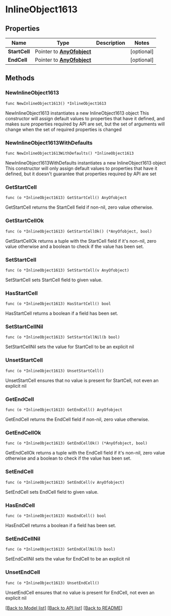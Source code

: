 # InlineObject1613

## Properties

Name | Type | Description | Notes
------------ | ------------- | ------------- | -------------
**StartCell** | Pointer to [**AnyOfobject**](anyOf&lt;object&gt;.md) |  | [optional] 
**EndCell** | Pointer to [**AnyOfobject**](anyOf&lt;object&gt;.md) |  | [optional] 

## Methods

### NewInlineObject1613

`func NewInlineObject1613() *InlineObject1613`

NewInlineObject1613 instantiates a new InlineObject1613 object
This constructor will assign default values to properties that have it defined,
and makes sure properties required by API are set, but the set of arguments
will change when the set of required properties is changed

### NewInlineObject1613WithDefaults

`func NewInlineObject1613WithDefaults() *InlineObject1613`

NewInlineObject1613WithDefaults instantiates a new InlineObject1613 object
This constructor will only assign default values to properties that have it defined,
but it doesn't guarantee that properties required by API are set

### GetStartCell

`func (o *InlineObject1613) GetStartCell() AnyOfobject`

GetStartCell returns the StartCell field if non-nil, zero value otherwise.

### GetStartCellOk

`func (o *InlineObject1613) GetStartCellOk() (*AnyOfobject, bool)`

GetStartCellOk returns a tuple with the StartCell field if it's non-nil, zero value otherwise
and a boolean to check if the value has been set.

### SetStartCell

`func (o *InlineObject1613) SetStartCell(v AnyOfobject)`

SetStartCell sets StartCell field to given value.

### HasStartCell

`func (o *InlineObject1613) HasStartCell() bool`

HasStartCell returns a boolean if a field has been set.

### SetStartCellNil

`func (o *InlineObject1613) SetStartCellNil(b bool)`

 SetStartCellNil sets the value for StartCell to be an explicit nil

### UnsetStartCell
`func (o *InlineObject1613) UnsetStartCell()`

UnsetStartCell ensures that no value is present for StartCell, not even an explicit nil
### GetEndCell

`func (o *InlineObject1613) GetEndCell() AnyOfobject`

GetEndCell returns the EndCell field if non-nil, zero value otherwise.

### GetEndCellOk

`func (o *InlineObject1613) GetEndCellOk() (*AnyOfobject, bool)`

GetEndCellOk returns a tuple with the EndCell field if it's non-nil, zero value otherwise
and a boolean to check if the value has been set.

### SetEndCell

`func (o *InlineObject1613) SetEndCell(v AnyOfobject)`

SetEndCell sets EndCell field to given value.

### HasEndCell

`func (o *InlineObject1613) HasEndCell() bool`

HasEndCell returns a boolean if a field has been set.

### SetEndCellNil

`func (o *InlineObject1613) SetEndCellNil(b bool)`

 SetEndCellNil sets the value for EndCell to be an explicit nil

### UnsetEndCell
`func (o *InlineObject1613) UnsetEndCell()`

UnsetEndCell ensures that no value is present for EndCell, not even an explicit nil

[[Back to Model list]](../README.md#documentation-for-models) [[Back to API list]](../README.md#documentation-for-api-endpoints) [[Back to README]](../README.md)


